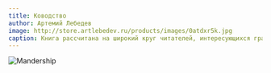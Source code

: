 ```yaml
---
title: Ководство
author: Артемий Лебедев
image: http://store.artlebedev.ru/products/images/0atdxr5k.jpg
caption: Книга рассчитана на широкий круг читателей, интересующихся графическим и промышленным дизайном, проектированием интерфейсов, типографикой, семиотикой, визуализацией и так далее.
---
```


![Mandership](http://store.artlebedev.ru/products/images/0atdxr5k.jpg)
